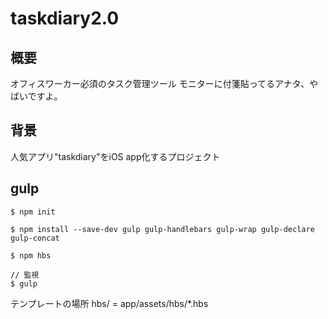 # taskdiary2.0

## 概要
オフィスワーカー必須のタスク管理ツール
モニターに付箋貼ってるアナタ、やばいですよ。

## 背景
人気アプリ"taskdiary"をiOS app化するプロジェクト

## gulp

```
$ npm init

$ npm install --save-dev gulp gulp-handlebars gulp-wrap gulp-declare gulp-concat

$ npm hbs

// 監視
$ gulp

```
テンプレートの場所
hbs/ = app/assets/hbs/*.hbs